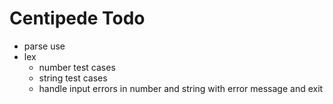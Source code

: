 # Centipede Todo
* parse use
* lex
  * number test cases
  * string test cases
  * handle input errors in number and string with error message and exit